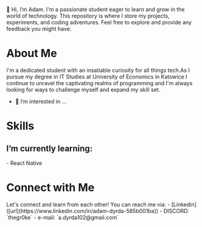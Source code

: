 👋 Hi, I’m Adam. I'm a passionate student eager to learn and grow in the world of technology. This repository is where I store my projects, experiments, and coding adventures. Feel free to explore and provide any feedback you might have.

<h1>About Me</h1>

 I'm a dedicated student with an insatiable curiosity for all things tech.As I pursue my degree in IT Studies at University of Economics in Katowice I continue to unravel the captivating realms of programming and I'm always looking for ways to challenge myself and expand my skill set.
- 👀 I’m interested in ...
<h1>Skills</h1>
  <h2>I’m currently learning:</h2>
  - React Native
<h1>Connect with Me</h1>
  Let's connect and learn from each other! You can reach me via:
  - [Linkedin]([url](https://www.linkedin.com/in/adam-dyrda-585b001ba))
  - DISCORD: `thegr0ke`
  - e-mail: `a.dyrda102@gmail.com`
  
<!---
AdamDyrda/AdamDyrda is a ✨ special ✨ repository because its `README.md` (this file) appears on your GitHub profile.
You can click the Preview link to take a look at your changes.
--->
